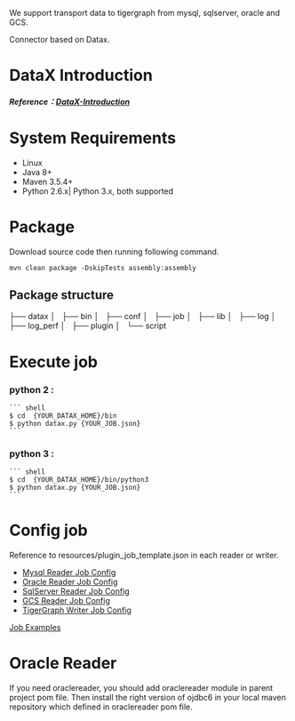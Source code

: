 We support transport data to tigergraph from mysql, sqlserver, oracle and GCS.

Connector based on Datax.
# DataX Introduction
##### Reference：[DataX-Introduction](https://github.com/alibaba/DataX/blob/master/introduction.md)

# System Requirements
- Linux
- Java 8+
- Maven 3.5.4+
- Python 2.6.x| Python 3.x, both supported

# Package
Download source code then running following command.
```shell script
mvn clean package -DskipTests assembly:assembly 
```
## Package structure
├── datax
│   ├── bin
│   ├── conf
│   ├── job
│   ├── lib
│   ├── log
│   ├── log_perf
│   ├── plugin
│   └── script

# Execute job 
### python 2 : 
    ``` shell
    $ cd  {YOUR_DATAX_HOME}/bin
    $ python datax.py {YOUR_JOB.json}
    ```
### python 3 :
    ``` shell
    $ cd  {YOUR_DATAX_HOME}/bin/python3
    $ python datax.py {YOUR_JOB.json}
    ```

# Config job
Reference to resources/plugin_job_template.json in each reader or writer.
 * [Mysql Reader Job Config](https://github.com/TigerGraph-DevLabs/TG-Data-Connector/blob/main/mysqlreader/doc/mysqlreader.md)
 * [Oracle Reader Job Config](https://github.com/TigerGraph-DevLabs/TG-Data-Connector/blob/main/oraclereader/doc/oraclereader.md)
 * [SqlServer Reader Job Config](https://github.com/TigerGraph-DevLabs/TG-Data-Connector/blob/main/sqlserverreader/doc/sqlserverreader.md)
 * [GCS Reader Job Config](https://github.com/TigerGraph-DevLabs/TG-Data-Connector/blob/main/gcsreader/doc/gcsreader.md)
 * [TigerGraph Writer Job Config](https://github.com/TigerGraph-DevLabs/TG-Data-Connector/blob/main/tigergraphwriter/doc/tigergraphwriter.md)
 
[Job Examples](https://github.com/TigerGraph-DevLabs/TG-Data-Connector/tree/main/core/src/main/job)

# Oracle Reader
If you need oraclereader, you should add oraclereader module in parent project pom file.
Then install the right version of ojdbc6 in your local maven repository which defined in oraclereader pom file. 

